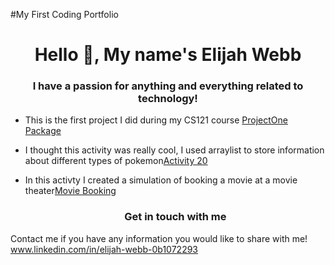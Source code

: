 #My First Coding Portfolio
<h1 align="center"> Hello 👋, My name's   Elijah Webb</h1>
<h3 align="center"> I have a passion for anything and everything related to technology!</h3>

- This is the first project I did during my CS121 course [ProjectOne Package](https://github.com/Elijah445/CS121Full/tree/e1bd3d8260c526fcc5c0fd20b05699552724a70b/src/projectOne)
- I thought this activity was really cool, I used arraylist to store information about different types of pokemon[Activity 20](https://github.com/Elijah445/CS121Full/tree/bfdb2dc200b28b13ebb1ac43a2be423ba351a69a/src/week10/Activity20)
- In this activty I created a simulation of booking a movie at a movie theater[Movie Booking](https://github.com/Elijah445/CS121Full/blob/5f9d6b74966b03de5bd0b80dd4acc7321bb3515d/src/weekNine/MovieBookingSimulation.java)

  <h3 align = "center">Get in touch with me</h3>
  <p align = "left">
Contact me if you have any information you would like to share with me! www.linkedin.com/in/elijah-webb-0b1072293
  </p>

 

  
